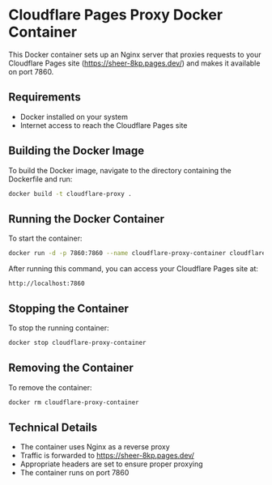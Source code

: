 # Cloudflare Pages Proxy Docker Container

This Docker container sets up an Nginx server that proxies requests to your Cloudflare Pages site (https://sheer-8kp.pages.dev/) and makes it available on port 7860.

## Requirements

- Docker installed on your system
- Internet access to reach the Cloudflare Pages site

## Building the Docker Image

To build the Docker image, navigate to the directory containing the Dockerfile and run:

```bash
docker build -t cloudflare-proxy .
```

## Running the Docker Container

To start the container:

```bash
docker run -d -p 7860:7860 --name cloudflare-proxy-container cloudflare-proxy
```

After running this command, you can access your Cloudflare Pages site at:

```
http://localhost:7860
```

## Stopping the Container

To stop the running container:

```bash
docker stop cloudflare-proxy-container
```

## Removing the Container

To remove the container:

```bash
docker rm cloudflare-proxy-container
```

## Technical Details

- The container uses Nginx as a reverse proxy
- Traffic is forwarded to https://sheer-8kp.pages.dev/
- Appropriate headers are set to ensure proper proxying
- The container runs on port 7860 